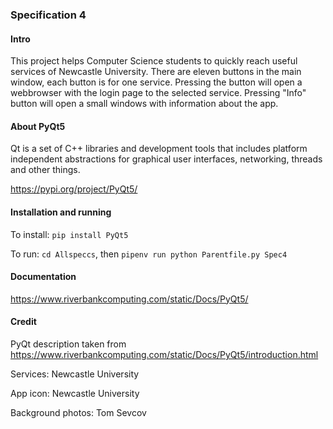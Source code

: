 ### Specification 4

#### Intro

This project helps Computer Science students to quickly reach useful services of Newcastle University. There are eleven buttons in the main window, each button is for one service. Pressing the button will open a webbrowser with the login page to the selected service. Pressing "Info" button will open a small windows with information about the app.

#### About PyQt5

Qt is a set of C++ libraries and development tools that includes platform independent abstractions for graphical user interfaces, networking, threads and other things.

https://pypi.org/project/PyQt5/

#### Installation and running

To install: `pip install PyQt5`

To run: `cd Allspeccs`, then `pipenv run python Parentfile.py Spec4`

#### Documentation

https://www.riverbankcomputing.com/static/Docs/PyQt5/

#### Credit

PyQt description taken from https://www.riverbankcomputing.com/static/Docs/PyQt5/introduction.html

Services: Newcastle University

App icon: Newcastle University

Background photos: Tom Sevcov